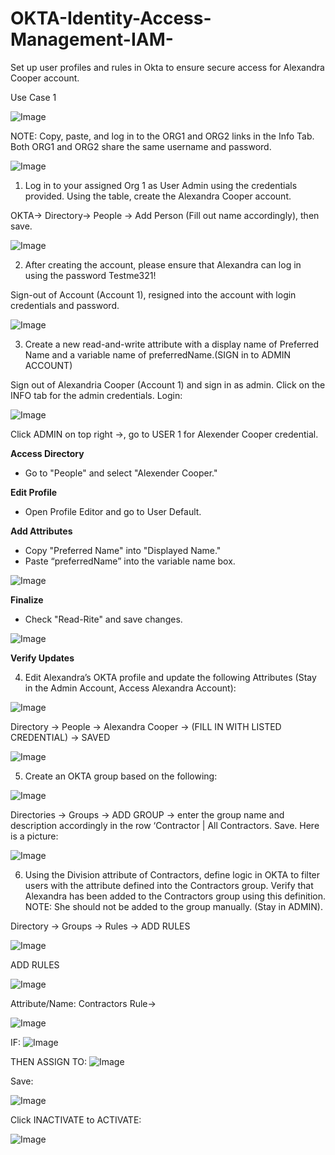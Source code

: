 # OKTA-Identity-Access-Management-IAM-

Set up user profiles and rules in Okta to ensure secure access for Alexandra Cooper account.
   
   Use Case 1

![Image](https://github.com/user-attachments/assets/1cf9ce13-6bee-43d2-a9f3-c21f03b7e4e2)


NOTE: Copy, paste, and log in to the ORG1 and ORG2 links in the Info Tab. Both ORG1 and ORG2 share the same username and password.

![Image](https://github.com/user-attachments/assets/2570f8bb-d9c2-41e2-aa10-b2e48bce6893)


1.	Log in to your assigned Org 1 as User Admin using the credentials provided. Using the table, create the Alexandra Cooper account.


OKTA-> Directory-> People -> Add Person (Fill out name accordingly), then save.

![Image](https://github.com/user-attachments/assets/35e6e2b4-6b43-43fe-a99b-7ee415404049)


2.	After creating the account, please ensure that Alexandra can log in using the password Testme321!
   
Sign-out of Account (Account 1), resigned into the account with login credentials and password.

![Image](https://github.com/user-attachments/assets/13a5f27e-c21d-493b-97de-21a34fe1b7c1)

3.	Create a new read-and-write attribute with a display name of Preferred Name and a variable name of preferredName.(SIGN in to ADMIN ACCOUNT)

Sign out of Alexandria Cooper (Account 1) and sign in as admin. Click on the INFO tab for the admin credentials. Login:

![Image](https://github.com/user-attachments/assets/8efcf3ed-4f15-43ce-bed9-2d8ea5b2d195)

Click ADMIN on top right ->, go to USER 1 for Alexender Cooper credential.











 **Access Directory**
   - Go to "People" and select "Alexender Cooper."

 **Edit Profile**
   - Open Profile Editor and go to User Default.

 **Add Attributes**
   - Copy "Preferred Name" into "Displayed Name."
   - Paste “preferredName” into the variable name box.

![Image](https://github.com/user-attachments/assets/51a0a93c-c2cd-412e-b9e3-b1051fb16288)

**Finalize**
   - Check "Read-Rite" and save changes.
  
![Image](https://github.com/user-attachments/assets/bb3babb3-cc20-4924-b331-c884d3f2feb0)

**Verify Updates**

4. Edit Alexandra’s OKTA profile and update the following Attributes (Stay in the Admin Account, Access Alexandra Account):

![Image](https://github.com/user-attachments/assets/486a13c0-6cb2-495b-94b7-0d5854a1e6ac)


Directory -> People -> Alexandra Cooper -> (FILL IN WITH LISTED CREDENTIAL) -> SAVED

![Image](https://github.com/user-attachments/assets/b43a7c2b-1fe2-4d1b-8b4b-051f4fa4eeaa)


5.	Create an OKTA group based on the following:

![Image](https://github.com/user-attachments/assets/275bb649-3ab8-4a84-953b-d4ebdbade535)


Directories -> Groups -> ADD GROUP -> enter the group name and description accordingly in the row ‘Contractor | All Contractors. Save. Here is a picture:

![Image](https://github.com/user-attachments/assets/e5547bb9-37ad-45df-98f1-31fba0c97964)


6.	Using the Division attribute of Contractors, define logic in OKTA to filter users with the attribute defined into the Contractors group. Verify that Alexandra has been added to the Contractors group using this definition. NOTE: She should not be added to the group manually. (Stay in ADMIN).
   
Directory -> Groups -> Rules -> ADD RULES

![Image](https://github.com/user-attachments/assets/7436093f-5577-4a7c-b2dd-35e037c7f10b)

ADD RULES 

![Image](https://github.com/user-attachments/assets/f6742fc9-3850-44c6-b4de-36e89aa03167)

Attribute/Name: Contractors Rule->

![Image](https://github.com/user-attachments/assets/1a617fac-8c6a-4b63-9500-4c50820cc605)

IF: ![Image](https://github.com/user-attachments/assets/e6c13146-f389-4c27-aec1-5e374f963636)


THEN ASSIGN TO: ![Image](https://github.com/user-attachments/assets/6fb4af27-28f4-4eb0-b6c2-215a64e6bc14)


Save: 

![Image](https://github.com/user-attachments/assets/5c32d1e7-3d4b-45be-aa30-66793567e6a8)

Click INACTIVATE to ACTIVATE:

![Image](https://github.com/user-attachments/assets/bb4c3a65-ae68-4588-a09d-2da4c142e124)











